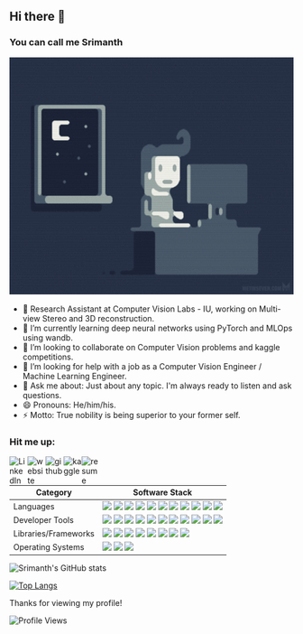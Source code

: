 ## Hi there 👋
### You can call me Srimanth

<p align="center">
    <a href="https://giphy.com/gifs/night-programming-programmer-xUA7bdpLxQhsSQdyog?utm_source=iframe&utm_medium=embed&utm_campaign=Embeds&utm_term=" target="_blank"><img src="./assets/chill_coding.gif" width="600px" height="420px"/>
    </a>
</p>

- 🌱 Research Assistant at Computer Vision Labs - IU, working on Multi-view Stereo and 3D reconstruction.
- 🔭 I’m currently learning deep neural networks using PyTorch and MLOps using wandb.
- 👯 I’m looking to collaborate on Computer Vision problems and kaggle competitions.
- 🤔 I’m looking for help with a job as a Computer Vision Engineer / Machine Learning Engineer.
- 💬 Ask me about: Just about any topic. I'm always ready to listen and ask questions.
- 😄 Pronouns: He/him/his.
- ⚡ Motto: True nobility is being superior to your former self.

### Hit me up:

<a href="https://www.linkedin.com/in/asrimanth/" target="_blank">
    <img align="left" alt="LinkedIn" src="https://cdn.jsdelivr.net/gh/devicons/devicon/icons/linkedin/linkedin-original.svg" width="32px"/>
</a>
<a href="https://mlzealot.github.io/" target="_blank">
    <img align="left" alt="website" src="https://www.svgrepo.com/show/259645/web-search.svg" width="32px"/>
</a>
<a href="https://github.com/asrimanth" target="_blank">
    <img align="left" alt="github" src="https://www.svgrepo.com/show/416517/code-github-hosting.svg" width="32px"/>
</a>
<a href="https://www.kaggle.com/srimanth98" target="_blank">
    <img align="left" alt="kaggle" src="https://cdn.jsdelivr.net/gh/devicons/devicon/icons/kaggle/kaggle-original.svg" width="32px"/>
</a>
<a href="https://github.com/mlzealot/mlzealot.github.io/blob/main/src/assets/Resume_DS_2022.pdf" target="_blank">
    <img align="left" alt="resume" src="https://www.svgrepo.com/show/397165/page-facing-up.svg" width="32px"/>
</a>
<br />
<br />

| Category             | Software Stack |
|----------------------|----------------|
| Languages            |<img src="https://cdn.jsdelivr.net/gh/devicons/devicon/icons/python/python-original.svg" width="32px"/>&nbsp;<img src="https://cdn.jsdelivr.net/gh/devicons/devicon/icons/java/java-original.svg" width="32px"/>&nbsp;<img src="https://www.svgrepo.com/show/388730/terminal.svg" width="32px"/>&nbsp;<img src="https://cdn.jsdelivr.net/gh/devicons/devicon/icons/rstudio/rstudio-original.svg" width="32px"/>&nbsp;<img src="https://cdn.jsdelivr.net/gh/devicons/devicon/icons/postgresql/postgresql-original.svg" width="32px"/>&nbsp;<img src="https://cdn.jsdelivr.net/gh/devicons/devicon/icons/mongodb/mongodb-original.svg" width="32px"/>&nbsp;<img src="https://cdn.jsdelivr.net/gh/devicons/devicon/icons/javascript/javascript-plain.svg" width="32px"/>&nbsp;<img src="https://cdn.jsdelivr.net/gh/devicons/devicon/icons/react/react-original.svg" width="32px"/>&nbsp;<img src="https://cdn.jsdelivr.net/gh/devicons/devicon/icons/d3js/d3js-original.svg" width="32px"/>&nbsp;<img src="https://cdn.jsdelivr.net/gh/devicons/devicon/icons/c/c-original.svg" width="32px"/>&nbsp;<img src="https://cdn.jsdelivr.net/gh/devicons/devicon/icons/cplusplus/cplusplus-original.svg" width="32px"/>|
| Developer Tools      |<img src="https://cdn.jsdelivr.net/gh/devicons/devicon/icons/docker/docker-plain-wordmark.svg" width="32px"/>&nbsp;<img src="https://cdn.jsdelivr.net/gh/devicons/devicon/icons/npm/npm-original-wordmark.svg" width="32px"/>&nbsp;<img src="https://cdn.jsdelivr.net/gh/devicons/devicon/icons/git/git-original.svg" width="32px"/>&nbsp;<img src="https://www.svgrepo.com/show/42448/linux.svg" width="32px"/>&nbsp;<img src="https://cdn.jsdelivr.net/gh/devicons/devicon/icons/jupyter/jupyter-original.svg" width="32px"/>&nbsp;<img src="https://cdn.jsdelivr.net/gh/devicons/devicon/icons/vscode/vscode-original.svg" width="32px"/>&nbsp;<img src="https://cdn.jsdelivr.net/gh/devicons/devicon/icons/jetbrains/jetbrains-original.svg" width="32px"/>&nbsp;<img src="https://cdn.jsdelivr.net/gh/devicons/devicon/icons/jira/jira-original.svg" width="32px"/>&nbsp;<img src="https://cdn.jsdelivr.net/gh/devicons/devicon/icons/android/android-plain.svg" width="32px"/>&nbsp;<img src="https://cdn.jsdelivr.net/gh/devicons/devicon/icons/androidstudio/androidstudio-original.svg" width="32px"/>&nbsp;<img src="https://cdn.jsdelivr.net/gh/devicons/devicon/icons/slack/slack-original.svg" width="32px"/>|
| Libraries/Frameworks |<img src="https://cdn.jsdelivr.net/gh/devicons/devicon/icons/opencv/opencv-original.svg" width="32px"/>&nbsp;<img src="https://cdn.jsdelivr.net/gh/devicons/devicon/icons/pytorch/pytorch-original.svg" width="32px"/>&nbsp;<img src="https://avatars.githubusercontent.com/u/58386951?s=200&v=4" width="32px"/>&nbsp;<img src="https://upload.wikimedia.org/wikipedia/commons/0/05/Scikit_learn_logo_small.svg" width="62px"/>&nbsp;<img src="https://cdn.jsdelivr.net/gh/devicons/devicon/icons/numpy/numpy-original.svg" width="32px"/>&nbsp;<img src="https://cdn.jsdelivr.net/gh/devicons/devicon/icons/pandas/pandas-original-wordmark.svg" width="32px"/>&nbsp;<img src="https://seaborn.pydata.org/_images/logo-tall-lightbg.svg" width="32px"/>&nbsp;<img src="https://cdn.jsdelivr.net/gh/devicons/devicon/icons/anaconda/anaconda-original.svg" width="32px"/>|
| Operating Systems    |<img src="https://cdn.jsdelivr.net/gh/devicons/devicon/icons/windows8/windows8-original.svg" width="32px"/>&nbsp;<img src="https://www.svgrepo.com/show/25162/apple.svg" width="32px"/>&nbsp;<img src="https://cdn.jsdelivr.net/gh/devicons/devicon/icons/ubuntu/ubuntu-plain.svg" width="32px"/>|

![Srimanth's GitHub stats](https://github-readme-stats.vercel.app/api?username=asrimanth&show_icons=true&theme=dracula)

[![Top Langs](https://github-readme-stats.vercel.app/api/top-langs/?username=asrimanth&layout=compact&theme=dracula)](https://github.com/anuraghazra/github-readme-stats)

Thanks for viewing my profile!

![Profile Views](https://komarev.com/ghpvc/?username=asrimanth)

